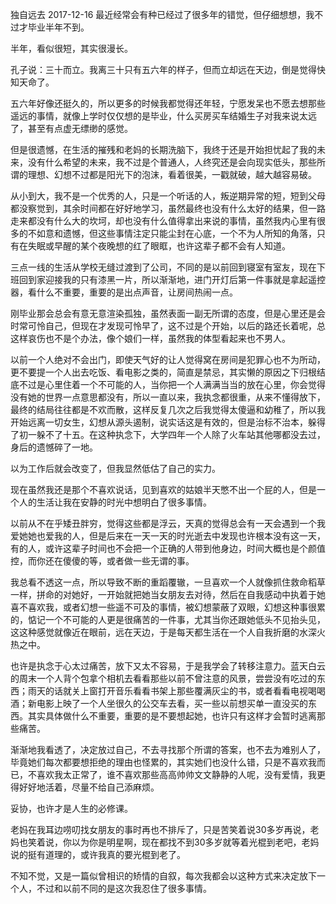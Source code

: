 独自远去
2017-12-16
最近经常会有种已经过了很多年的错觉，但仔细想想，我不过才毕业半年不到。


半年，看似很短，其实很漫长。


孔子说：三十而立。我离三十只有五六年的样子，但而立却远在天边，倒是觉得快知天命了。


五六年好像还挺久的，所以更多的时候我都觉得还年轻，宁愿发呆也不愿去想那些遥远的事情，就像上学时仅仅想的是毕业，什么买房买车结婚生子对我来说太远了，甚至有点虚无缥缈的感觉。


但是很遗憾，在生活的摧残和老妈的长期洗脑下，我终于还是开始担忧起了我的未来，没有什么希望的未来，我不过是个普通人，人终究还是会向现实低头，那些所谓的理想、幻想不过都是阳光下的泡沫，看着很美，一戳就破，越大越容易破。


从小到大，我不是一个优秀的人，只是一个听话的人，叛逆期异常的短，短到父母都没察觉到，其余时间都在好好地学习，虽然最终也没有什么太好的结果，但一路走来都没有什么大的坎坷，却也没有什么值得拿出来说的事情，虽然我内心里有很多的不如意和遗憾，但这些事情注定只能尘封在心底，一个不为人所知的角落，只有在失眠或早醒的某个夜晚想的红了眼眶，也许这辈子都不会有人知道。


三点一线的生活从学校无缝过渡到了公司，不同的是以前回到寝室有室友，现在下班回到家迎接我的只有漆黑一片，所以渐渐地，进门开灯后第一件事就是拿起遥控器，看什么不重要，重要的是出点声音，让房间热闹一点。


刚毕业那会总会有意无意渲染孤独，虽然表面一副无所谓的态度，但是心里还是会时常可怜自己，但现在才发现可怜早了，这不过是个开始，以后的路还长着呢，总这样哀伤也不是个办法，像个娘们一样，虽然我的体型看起来也不男人。


以前一个人绝对不会出门，即使天气好的让人觉得窝在房间是犯罪心也不为所动，更不要提一个人出去吃饭、看电影之类的，简直是禁忌，其实懒的原因之下归根结底不过是心里住着一个不可能的人，当你把一个人满满当当的放在心里，你会觉得没有她的世界一点意思都没有，所以一直以来，我执念都很重，从来不懂得放下，最终的结局往往都是不欢而散，这样反复几次之后我觉得太傻逼和幼稚了，所以我开始远离一切女生，幻想从源头遏制，说实话这是有效的，但是治标不治本，躲得了初一躲不了十五。在这种执念下，大学四年一个人除了火车站其他哪都没去过，身后的遗憾碎了一地。


以为工作后就会改变了，但我显然低估了自己的实力。


现在虽然我还是那个不喜欢说话，见到喜欢的姑娘半天憋不出一个屁的人，但是一个人的生活让我在安静的时光中想明白了很多事情。


以前从不在乎矮丑胖穷，觉得这些都是浮云，天真的觉得总会有一天会遇到一个我爱她她也爱我的人，但是后来在一天一天的时光逝去中发现也许根本没有这一天，有的人，或许这辈子时间也不会把一个正确的人带到他身边，时间大概也是个颜值控，而你还在傻傻的等，或者做一些无谓的事。


我总看不透这一点，所以导致不断的重蹈覆辙，一旦喜欢一个人就像抓住救命稻草一样，拼命的对她好，一开始就把她当女朋友去对待，然后在自我感动中执着于她喜不喜欢我，或者幻想一些遥不可及的事情，被幻想蒙蔽了双眼，幻想这种事很累的，惦记一个不可能的人更是很痛苦的一件事，尤其当你还跟她低头不见抬头见，这这种感觉就像近在眼前，远在天边，于是每天都生活在一个人自我折磨的水深火热之中。


也许是执念于心太过痛苦，放下又太不容易，于是我学会了转移注意力。蓝天白云的周末一个人背个包拿个相机去看看那些以前不曾注意的风景，尝尝没有吃过的东西；雨天的话就关上窗打开音乐看看书架上那些覆满灰尘的书，或者看看电视喝喝酒；新电影上映了一个人坐很久的公交车去看，买一些以前想买单一直没买的东西。其实具体做什么不重要，重要的是不要想起她，也许只有这样才会暂时逃离那些痛苦。


渐渐地我看透了，决定放过自己，不去寻找那个所谓的答案，也不去为难别人了，毕竟她们每次都要想拒绝的理由也怪累的，其实她们也没什么错，只是不喜欢我而已，不喜欢我太正常了，谁不喜欢那些高高帅帅文文静静的人呢，没有爱情，我更得好好地活着，尽量不给自己添麻烦。


妥协，也许才是人生的必修课。


老妈在我耳边唠叨找女朋友的事时再也不排斥了，只是苦笑着说30多岁再说，老妈也笑着说，你以为你是明星啊，现在都找不到30多岁就等着光棍到老吧，老妈说的挺有道理的，或许我真的要光棍到老了。


不知不觉，又是一篇似曾相识的矫情的自叙，每次我都会以这种方式来决定放下一个人，不过和以前不同的是这次我忍住了很多事情。